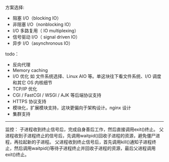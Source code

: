方案选择:
- 阻塞 I/O（blocking IO）
- 非阻塞 I/O（nonblocking IO）
- I/O 多路复用（ IO multiplexing）
- 信号驱动 I/O（ signal driven IO）
- 异步 I/O（asynchronous IO）


todo：
- 反向代理
- Memory caching
- I/O 优化 如 文件系统选择、Linux AIO 等。单这块往下看文件系统、I/O 调度和其它 OS 内核细节
- TCP/IP 优化
- CGI / FastCGI / WSGI / AJK 等后端协议支持
- HTTPS 协议支持
- 模块化，扩展模块支持，这块更偏向于架构设计。nginx 设计
- 集群支持

------------
监控：
子进程收到终止信号后，完成自身善后工作，然后直接调用exit()终止。
父进程收到子进程终止的信号后，先调用waitpid()回收子进程的资源，避免僵尸进程，再拉起新的子进程。
父进程收到终止信号后，首先调用kill()通知子进程终止，然后调用waitpid()等待子进程终止并回收子进程的资源，最后父进程调用exit()终止。
